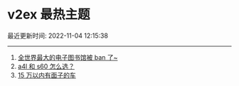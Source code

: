 # v2ex 最热主题

最近更新时间: 2022-11-04 12:15:38

--- 
1. [全世界最大的电子图书馆被 ban 了~](https://www.v2ex.com/t/892528) 
2. [a4l 和 s60 怎么选？](https://www.v2ex.com/t/892533) 
3. [15 万以内有面子的车](https://www.v2ex.com/t/892539) 
